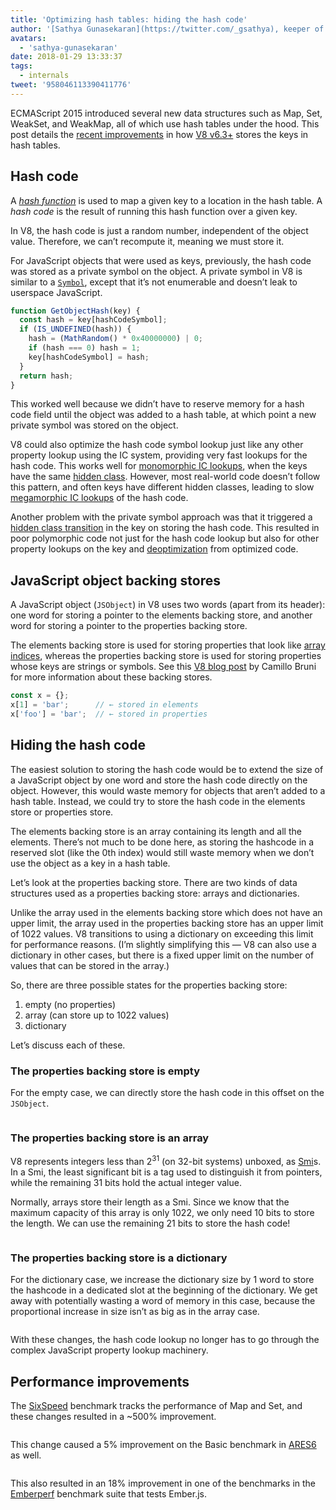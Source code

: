 ```yaml
---
title: 'Optimizing hash tables: hiding the hash code'
author: '[Sathya Gunasekaran](https://twitter.com/_gsathya), keeper of hash codes'
avatars:
  - 'sathya-gunasekaran'
date: 2018-01-29 13:33:37
tags:
  - internals
tweet: '958046113390411776'
---
```

ECMAScript 2015 introduced several new data structures such as Map, Set, WeakSet, and WeakMap, all of which use hash tables under the hood. This post details the [recent improvements](https://bugs.chromium.org/p/v8/issues/detail?id=6404) in how [V8 v6.3+](/blog/v8-release-63) stores the keys in hash tables.

## Hash code

A [_hash function_](https://en.wikipedia.org/wiki/Hash_function) is used to map a given key to a location in the hash table. A _hash code_ is the result of running this hash function over a given key.

In V8, the hash code is just a random number, independent of the object value. Therefore, we can’t recompute it, meaning we must store it.

For JavaScript objects that were used as keys, previously, the hash code was stored as a private symbol on the object. A private symbol in V8 is similar to a [`Symbol`](https://developer.mozilla.org/en-US/docs/Web/JavaScript/Reference/Global_Objects/Symbol), except that it’s not enumerable and doesn’t leak to userspace JavaScript.

```js
function GetObjectHash(key) {
  const hash = key[hashCodeSymbol];
  if (IS_UNDEFINED(hash)) {
    hash = (MathRandom() * 0x40000000) | 0;
    if (hash === 0) hash = 1;
    key[hashCodeSymbol] = hash;
  }
  return hash;
}
```

This worked well because we didn’t have to reserve memory for a hash code field until the object was added to a hash table, at which point a new private symbol was stored on the object.

V8 could also optimize the hash code symbol lookup just like any other property lookup using the IC system, providing very fast lookups for the hash code. This works well for [monomorphic IC lookups](https://en.wikipedia.org/wiki/Inline_caching#Monomorphic_inline_caching), when the keys have the same [hidden class](https://github.com/v8/v8/wiki/Design-Elements). However, most real-world code doesn’t follow this pattern, and often keys have different hidden classes, leading to slow [megamorphic IC lookups](https://en.wikipedia.org/wiki/Inline_caching#Megamorphic_inline_caching) of the hash code.

Another problem with the private symbol approach was that it triggered a [hidden class transition](https://github.com/v8/v8/wiki/Design%20Elements#fast-property-access) in the key on storing the hash code. This resulted in poor polymorphic code not just for the hash code lookup but also for other property lookups on the key and [deoptimization](https://floitsch.blogspot.com/2012/03/optimizing-for-v8-inlining.html) from optimized code.

## JavaScript object backing stores

A JavaScript object (`JSObject`) in V8 uses two words (apart from its header): one word for storing a pointer to the elements backing store, and another word for storing a pointer to the properties backing store.

The elements backing store is used for storing properties that look like [array indices](https://tc39.github.io/ecma262/#sec-array-index), whereas the properties backing store is used for storing properties whose keys are strings or symbols. See this [V8 blog post](/blog/fast-properties) by Camillo Bruni for more information about these backing stores.

```js
const x = {};
x[1] = 'bar';      // ← stored in elements
x['foo'] = 'bar';  // ← stored in properties
```

## Hiding the hash code

The easiest solution to storing the hash code would be to extend the size of a JavaScript object by one word and store the hash code directly on the object. However, this would waste memory for objects that aren’t added to a hash table. Instead, we could try to store the hash code in the elements store or properties store.

The elements backing store is an array containing its length and all the elements. There’s not much to be done here, as storing the hashcode in a reserved slot (like the 0th index) would still waste memory when we don’t use the object as a key in a hash table.

Let’s look at the properties backing store. There are two kinds of data structures used as a properties backing store: arrays and dictionaries.

Unlike the array used in the elements backing store which does not have an upper limit, the array used in the properties backing store has an upper limit of 1022 values. V8 transitions to using a dictionary on exceeding this limit for performance reasons. (I’m slightly simplifying this — V8 can also use a dictionary in other cases, but there is a fixed upper limit on the number of values that can be stored in the array.)

So, there are three possible states for the properties backing store:

1. empty (no properties)
2. array (can store up to 1022 values)
3. dictionary

Let’s discuss each of these.

### The properties backing store is empty

For the empty case, we can directly store the hash code in this offset on the `JSObject`.

<figure>
  <img src="/_img/hash-code/properties-backing-store-empty.png" alt="">
</figure>

### The properties backing store is an array

V8 represents integers less than 2<sup>31</sup> (on 32-bit systems) unboxed, as [Smi](https://wingolog.org/archives/2011/05/18/value-representation-in-javascript-implementations)s. In a Smi, the least significant bit is a tag used to distinguish it from pointers, while the remaining 31 bits hold the actual integer value.

Normally, arrays store their length as a Smi. Since we know that the maximum capacity of this array is only 1022, we only need 10 bits to store the length. We can use the remaining 21 bits to store the hash code!

<figure>
  <img src="/_img/hash-code/properties-backing-store-array.png" alt="">
</figure>

### The properties backing store is a dictionary

For the dictionary case, we increase the dictionary size by 1 word to store the hashcode in a dedicated slot at the beginning of the dictionary. We get away with potentially wasting a word of memory in this case, because the proportional increase in size isn’t as big as in the array case.

<figure>
  <img src="/_img/hash-code/properties-backing-store-dictionary.png" alt="">
</figure>

With these changes, the hash code lookup no longer has to go through the complex JavaScript property lookup machinery.

## Performance improvements

The [SixSpeed](https://github.com/kpdecker/six-speed) benchmark tracks the performance of Map and Set, and these changes resulted in a ~500% improvement.

<figure>
  <img src="/_img/hash-code/sixspeed.png" alt="">
</figure>

This change caused a 5% improvement on the Basic benchmark in [ARES6](https://webkit.org/blog/7536/jsc-loves-es6/) as well.

<figure>
  <img src="/_img/hash-code/ares-6.png" alt="">
</figure>

This also resulted in an 18% improvement in one of the benchmarks in the [Emberperf](http://emberperf.eviltrout.com/) benchmark suite that tests Ember.js.

<figure>
  <img src="/_img/hash-code/emberperf.jpg" alt="">
</figure>
